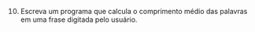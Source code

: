 10.	Escreva um programa que calcula o comprimento médio das palavras em uma frase digitada pelo usuário.